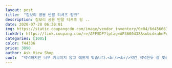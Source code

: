 ```yaml
---
layout: post 
title:  "짐보리 공용 반팔 티셔츠 핑크" 
description: 짐보리 공용 반팔 티셔츠 핑 ..
date: 2020-07-28 06:30:01 
img: https://static.coupangcdn.com/image/vendor_inventory/0e04/6d45666163c72fb9aff49f9c54199389bc9901601f3a2ed41f322b18a3a4.jpg 
linkUrl: https://link.coupang.com/re/AFFSDP?lptag=AF3600438&subid=ahnPublicAsk&pageKey=1292318043&itemId=2303578509&vendorItemId=70436660458&traceid=V0-113-abf459a8b9988f27 
categories: [1005] 
color: f44336 
price: 3890 
author: Ask View Shop 
cont:  "넉넉하지만 너무 커보이지 않고 예쁘게 맞습니다.<br/><br/>약간 넉넉한듯 잘 맞습니다.<br/><br/>얇고 예뻐요<br/>얇고 팔랑팔랑거리는 시원한 옷이예요.<br/><br/>원했던 소재이고 한여름에도  편하게 입힐 수 있는 티셔츠입니다.<br/><br/>짐보리티셔츠를이가격에?저렴한가격에놀라워하면서기대를했는데 색상이화면처럼이뿐핑크도아니고재질도별롭니다<br/>집근처나갈때막입히는걸로딱이예요<br/>키 126 정도, 몸무게 27킬로 정도의 8세 남아에게<br/>" 
---
```

